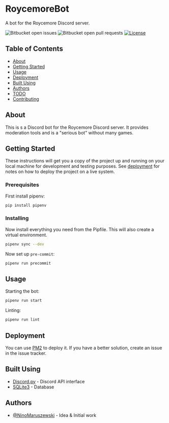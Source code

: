 # RoycemoreBot
A bot for the Roycemore Discord server.

![Bitbucket open issues](https://img.shields.io/bitbucket/issues-raw/NinoMaruszewski/roycemorebot?style=for-the-badge) ![Bitbucket open pull requests](https://img.shields.io/bitbucket/pr-raw/NinoMaruszewski/roycemorebot?style=for-the-badge) [![License](https://img.shields.io/badge/License-MIT-brightgreen?style=for-the-badge)](./LICENSE)

## Table of Contents

- [About](#About)
- [Getting Started](#Getting-Started)
- [Usage](#usage)
- [Deployment](#deployment)
- [Built Using](#Built-Using)
- [Authors](#authors)
- [TODO](./TODO.md)
- [Contributing](./CONTRIBUTING.md)

## About

This is s a Discord bot for the Roycemore Discord server. It provides moderation tools and is a "serious bot" without many games.

## Getting Started

These instructions will get you a copy of the project up and running on your local machine for development and testing purposes. See [deployment](#deployment) for notes on how to deploy the project on a live system.

### Prerequisites

First install pipenv:

```sh
pip install pipenv
```

### Installing

Now install everything you need from the Pipfile. This will also create a virtual environment.

```sh
pipenv sync --dev
```

Now set up `pre-commit`:

```sh
pipenv run precommit
```

## Usage

Starting the bot:

```sh
pipenv run start
```

Linting:

```sh
pipenv run lint
```
## Deployment

You can use [PM2](https://pm2.keymetrics.io/) to deploy it. If you have a better solution, create an issue in the issue tracker.

## Built Using

- [Discord.py](https://discordpy.readthedocs.io/en/latest/) - Discord API interface
- [SQLite3](https://sqlite.org/index.html) - Database

## Authors

- [@NinoMaruszewski](https://bitbucket.org/NinoMaruszewski/) - Idea & Initial work
